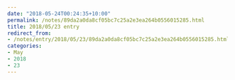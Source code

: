 ```yaml
---
date: "2018-05-24T00:24:35+10:00"
permalink: /notes/89da2a0da8cf05bc7c25a2e3ea264b0556015285.html
title: 2018/05/23 entry
redirect_from:
- /notes/entry/2018/05/23/89da2a0da8cf05bc7c25a2e3ea264b0556015285.html
categories:
- May
- 2018
- 23
---
```

